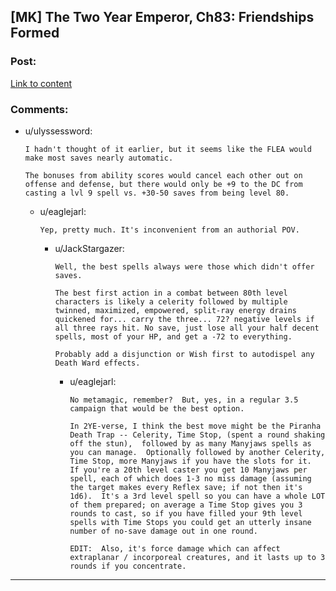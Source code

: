## [MK] The Two Year Emperor, Ch83: Friendships Formed

### Post:

[Link to content](https://www.fanfiction.net/s/9669819/83/The-Two-Year-Emperor)

### Comments:

- u/ulyssessword:
  ```
  I hadn't thought of it earlier, but it seems like the FLEA would make most saves nearly automatic.

  The bonuses from ability scores would cancel each other out on offense and defense, but there would only be +9 to the DC from casting a lvl 9 spell vs. +30-50 saves from being level 80.
  ```

  - u/eaglejarl:
    ```
    Yep, pretty much. It's inconvenient from an authorial POV.
    ```

    - u/JackStargazer:
      ```
      Well, the best spells always were those which didn't offer saves. 

      The best first action in a combat between 80th level characters is likely a celerity followed by multiple twinned, maximized, empowered, split-ray energy drains quickened for... carry the three... 72? negative levels if all three rays hit. No save, just lose all your half decent spells, most of your HP, and get a -72 to everything.

      Probably add a disjunction or Wish first to autodispel any Death Ward effects.
      ```

      - u/eaglejarl:
        ```
        No metamagic, remember?  But, yes, in a regular 3.5 campaign that would be the best option.

        In 2YE-verse, I think the best move might be the Piranha Death Trap -- Celerity, Time Stop, (spent a round shaking off the stun),  followed by as many Manyjaws spells as you can manage.  Optionally followed by another Celerity, Time Stop, more Manyjaws if you have the slots for it.  If you're a 20th level caster you get 10 Manyjaws per spell, each of which does 1-3 no miss damage (assuming the target makes every Reflex save; if not then it's 1d6).  It's a 3rd level spell so you can have a whole LOT of them prepared; on average a Time Stop gives you 3 rounds to cast, so if you have filled your 9th level spells with Time Stops you could get an utterly insane number of no-save damage out in one round.

        EDIT:  Also, it's force damage which can affect extraplanar / incorporeal creatures, and it lasts up to 3 rounds if you concentrate.
        ```

---

